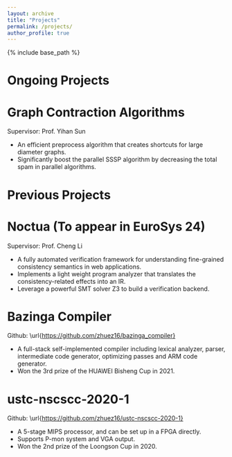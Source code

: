 ```yaml
---
layout: archive
title: "Projects"
permalink: /projects/
author_profile: true
---
```


{% include base_path %}

# Ongoing Projects

Graph Contraction Algorithms
======
Supervisor: Prof. Yihan Sun
* An efficient preprocess algorithm that creates shortcuts for large diameter graphs.
* Significantly boost the parallel SSSP algorithm by decreasing the total spam in parallel algorithms.

# Previous Projects

Noctua (To appear in EuroSys 24)
======
Supervisor: Prof. Cheng Li
* A fully automated verification framework for understanding fine-grained consistency semantics in web applications.
* Implements a light weight program analyzer that translates the consistency-related effects into an IR.
* Leverage a powerful SMT solver Z3 to build a verification backend.

Bazinga Compiler
======
Github: \url{https://github.com/zhuez16/bazinga_compiler}
* A full-stack self-implemented compiler including lexical analyzer, parser, intermediate code generator, optimizing passes and ARM code generator.
* Won the 3rd prize of the HUAWEI Bisheng Cup in 2021.

ustc-nscscc-2020-1
======
Github: \url{https://github.com/zhuez16/ustc-nscscc-2020-1}
* A 5-stage MIPS processor, and can be set up in a FPGA directly.
* Supports P-mon system and VGA output.
* Won the 2nd prize of the Loongson Cup in 2020.